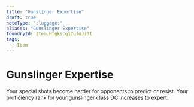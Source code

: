 ```yaml
---
title: "Gunslinger Expertise"
draft: true
noteType: ":luggage:"
aliases: "Gunslinger Expertise"
foundryId: Item.Htgkscg17qfoJi3I
tags:
  - Item
---
```


# Gunslinger Expertise

Your special shots become harder for opponents to predict or resist. Your proficiency rank for your gunslinger class DC increases to expert.
